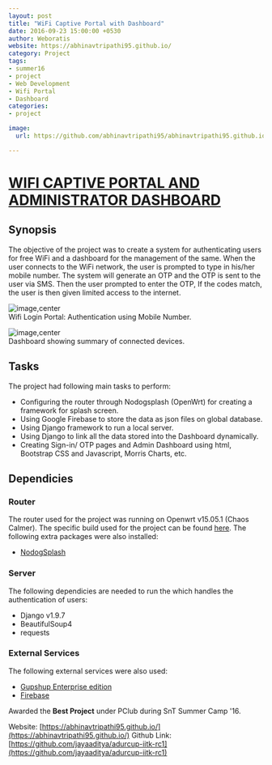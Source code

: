 ```yaml
---
layout: post
title: "WiFi Captive Portal with Dashboard"
date: 2016-09-23 15:00:00 +0530
author: Weboratis
website: https://abhinavtripathi95.github.io/
category: Project
tags:
- summer16
- project
- Web Development
- Wifi Portal
- Dashboard
categories:
- project

image:
  url: https://github.com/abhinavtripathi95/abhinavtripathi95.github.io/blob/master/tiltviewer/imgs/w2.jpeg

---
```


# [WIFI CAPTIVE PORTAL AND ADMINISTRATOR DASHBOARD](https://abhinavtripathi95.github.io/)

## Synopsis
The objective of the project was to create a system for authenticating users for free WiFi and a dashboard for the management of the same.
When the user connects to the WiFi network, the user is prompted to type in his/her mobile number. The system will generate an OTP and the OTP is sent to the user via SMS. Then the user prompted to enter the OTP, If the codes match, the user is then given limited access to the internet.


![image,center](https://github.com/abhinavtripathi95/abhinavtripathi95.github.io/blob/master/tiltviewer/imgs/w2.jpeg)
<br>Wifi Login Portal: Authentication using Mobile Number.

![image,center](https://github.com/abhinavtripathi95/abhinavtripathi95.github.io/blob/master/tiltviewer/imgs/2.png)
<br>Dashboard showing summary of connected devices.
## Tasks
The project had following main tasks to perform:
* Configuring the router through Nodogsplash (OpenWrt) for creating a framework for splash screen.
* Using Google Firebase to store the data as json files on global database.
* Using Django framework to run a local server.
* Using Django to link all the data stored into the Dashboard dynamically.
* Creating Sign-in/ OTP pages and Admin Dashboard using html, Bootstrap CSS and Javascript, Morris Charts, etc.

## Dependicies
### Router
The router used for the project was running on Openwrt v15.05.1 (Chaos Calmer). The specific build used for the project can be found [here](https://downloads.openwrt.org/snapshots/trunk/ar71xx/generic/openwrt-ar71xx-generic-tl-wr740n-v5-squashfs-factory.bin). The following extra packages were also installed:
* [NodogSplash](https://wiki.openwrt.org/doc/howto/wireless.hotspot.nodogsplash)

### Server
The following dependicies are needed to run the which handles the authentication of users:
* Django v1.9.7
* BeautifulSoup4
* requests

### External Services
The following external services were also used:
* [Gupshup Enterprise edition](http://enterprise.smsgupshup.com/)
* [Firebase](https://firebase.google.com/)

Awarded the **Best Project** under PClub during SnT Summer Camp '16.

Website: [https://abhinavtripathi95.github.io/](https://abhinavtripathi95.github.io/)
Github Link: [https://github.com/jayaaditya/adurcup-iitk-rc1](https://github.com/jayaaditya/adurcup-iitk-rc1)
